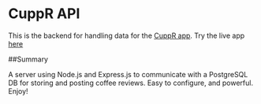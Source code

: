 # CuppR API


This is the backend for handling data for the [CuppR app](https://github.com/fumbl3b/cuppr-client).  Try the live app [here](https://cuppr-client.vercel.app/)

##Summary

A server using Node.js and Express.js to communicate with a PostgreSQL DB for storing and posting coffee reviews.  Easy to configure, and powerful.  Enjoy!
